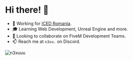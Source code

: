 # Hi there! 👋

- 💼 Working for [ICED Romania](https://discord.gg/iced).
- 🎓 Learning Web Development, Unreal Engine and more.
- 👯 Looking to collaborate on FiveM Development Teams.
- 📫 Reach me at `n3xu.` on Discord.

<p><img align="center" src="https://github-readme-streak-stats.herokuapp.com/?user=n3xuuu&" alt="n3xuuu" /></p>
